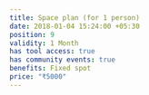 ```yaml
---
title: Space plan (for 1 person)
date: 2018-01-04 15:24:00 +05:30
position: 9
validity: 1 Month
has tool access: true
has community events: true
benefits: Fixed spot
price: "₹5000"
---
```


